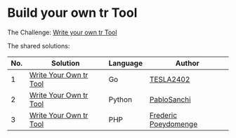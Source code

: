 # Build your own tr Tool

The Challenge: [Write your own tr Tool](https://codingchallenges.fyi/challenges/challenge-tr)

The shared solutions:

| No. | Solution | Language | Author |
|-----|----------|----------|--------|
| 1 | [Write Your Own tr Tool](https://github.com/TESLA2402/gocctr) | Go | [TESLA2402](https://github.com/TESLA2402) |
| 2 | [Write Your Own tr Tool](https://github.com/PabloSanchi/tr-python-cli) | Python | [PabloSanchi](https://github.com/PabloSanchi) |
| 3 | [Write Your Own tr Tool](https://gitlab.com/dyno64100/coding-challenges/-/tree/Tr/php/TR.php) | PHP | [Frederic Poeydomenge](https://gitlab.com/dyno64100) |
